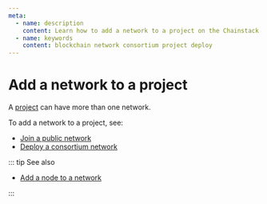 ```yaml
---
meta:
  - name: description
    content: Learn how to add a network to a project on the Chainstack managed blockchain services.
  - name: keywords
    content: blockchain network consortium project deploy
---
```


# Add a network to a project

A [project](/glossary/project) can have more than one network.

To add a network to a project, see:

* [Join a public network](/platform/join-a-public-network)
* [Deploy a consortium network](/platform/deploy-a-consortium-network)

::: tip See also

* [Add a node to a network](/platform/add-a-node-to-a-network)

:::
